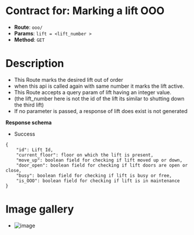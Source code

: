 # Contract for: Marking a lift OOO

- **Route**: `ooo/`
- **Params**: `lift = <lift_number >`
- **Method**: `GET`

# Description

- This Route marks the desired lift out of order
- when this api is called again with same number it marks the lift active.
- This Route accepts a query param of lift having an integer value.
- (the lift_number here is not the id of the lift its similar to shutting down the third lift)
- If no parameter is passed, a response of lift does exist is not generated

**Response schema**

- Success

```
{
    "id": Lift Id,
    "current_floor": floor on which the lift is present,
    "move_up": boolean field for checking if lift moved up or down,
    "door_open": boolean field for checking if lift doors are open or close,
    "busy": boolean field for checking if lift is busy or free,
    "is_OOO": boolean field for checking if lift is in maintenance
}
```

# Image gallery

- ![image](https://user-images.githubusercontent.com/57758447/222747772-8c107d82-0965-454f-b69a-cf4cc8839753.png)
